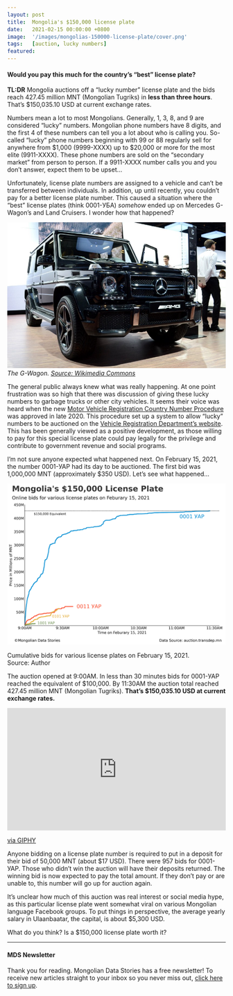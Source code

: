 ```yaml
---
layout: post
title:  Mongolia's $150,000 license plate
date:   2021-02-15 00:00:00 +0800
image:  '/images/mongolias-150000-license-plate/cover.png'
tags:   [auction, lucky numbers]
featured: 
---
```


#### Would you pay this much for the country’s “best” license plate?

**TL:DR** Mongolia auctions off a “lucky number” license plate and the bids reach 427.45 million MNT (Mongolian Tugriks) in **less than three hours**. That’s $150,035.10 USD at current exchange rates.

Numbers mean a lot to most Mongolians. Generally, 1, 3, 8, and 9 are considered “lucky” numbers. Mongolian phone numbers have 8 digits, and the first 4 of these numbers can tell you a lot about who is calling you. So-called “lucky” phone numbers beginning with 99 or 88 regularly sell for anywhere from $1,000 (9999-XXXX) up to $20,000 or more for the most elite (9911-XXXX). These phone numbers are sold on the “secondary market” from person to person. If a 9911-XXXX number calls you and you don’t answer, expect them to be upset…

Unfortunately, license plate numbers are assigned to a vehicle and can’t be transferred between individuals. In addition, up until recently, you couldn’t pay for a better license plate number. This caused a situation where the “best” license plates (think 0001-УБА) _somehow_ ended up on Mercedes G-Wagon’s and Land Cruisers. I wonder how that happened?

![](/images/mongolias-150000-license-plate/g-wagon.jpeg)
*The G-Wagon. [Source: Wikimedia Commons](https://commons.wikimedia.org/wiki/File:Mercedes-Benz_G_63_AMG_2012.JPG)*

The general public always knew what was really happening. At one point frustration was so high that there was discussion of giving these lucky numbers to garbage trucks or other city vehicles. It seems their voice was heard when the new [Motor Vehicle Registration Country Number Procedure](https://www.legalinfo.mn/annex/details/11395?lawid=15748) was approved in late 2020. This procedure set up a system to allow “lucky” numbers to be auctioned on the [Vehicle Registration Department’s website](http://Vehicle%20registration%20department). This has been generally viewed as a positive development, as those willing to pay for this special license plate could pay legally for the privilege and contribute to government revenue and social programs.

I’m not sure anyone expected what happened next. On February 15, 2021, the number 0001-УАР had its day to be auctioned. The first bid was 1,000,000 MNT (approximately $350 USD). Let’s see what happened…

![](/images/mongolias-150000-license-plate/chart.png)

Cumulative bids for various license plates on February 15, 2021. Source: Author

The auction opened at 9:00AM. In less than 30 minutes bids for 0001-УАР reached the equivalent of $100,000. By 11:30AM the auction total reached 427.45 million MNT (Mongolian Tugriks). **That’s $150,035.10 USD at current exchange rates.**

<div style="width:100%;height:0;padding-bottom:56%;position:relative;"><iframe src="https://giphy.com/embed/ToMjGpjpXMFPshSYGLm" width="100%" height="100%" style="position:absolute" frameBorder="0" class="giphy-embed" allowFullScreen></iframe></div><p><a href="https://giphy.com/gifs/editingandlayout-anchorman-that-escalated-quickly-ToMjGpjpXMFPshSYGLm">via GIPHY</a></p>

Anyone bidding on a license plate number is required to put in a deposit for their bid of 50,000 MNT (about $17 USD). There were 957 bids for 0001-УАР. Those who didn’t win the auction will have their deposits returned. The winning bid is now expected to pay the total amount. If they don’t pay or are unable to, this number will go up for auction again.

It’s unclear how much of this auction was real interest or social media hype, as this particular license plate went somewhat viral on various Mongolian language Facebook groups. To put things in perspective, the average yearly salary in Ulaanbaatar, the capital, is about $5,300 USD.

What do you think? Is a $150,000 license plate worth it?

***
#### MDS Newsletter
Thank you for reading. Mongolian Data Stories has a free newsletter! To receive new articles straight to your inbox so you never miss out, [click here to sign up](https://www.getrevue.co/profile/mongoliandatastories). 